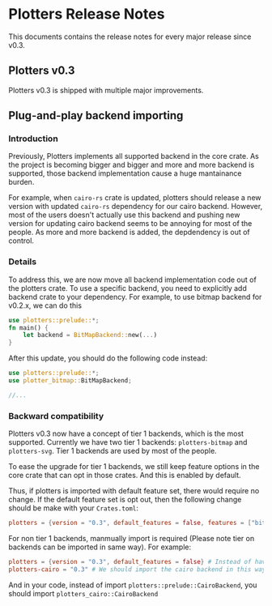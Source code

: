 # Plotters Release Notes 

This documents contains the release notes for every major release since v0.3.

## Plotters v0.3

Plotters v0.3 is shipped with multiple major improvements.

## Plug-and-play backend importing

### Introduction 

Previously, Plotters implements all supported backend in the core crate. As the project is becoming bigger and bigger and
more and more backend is supported, those backend implementation cause a huge mantainance burden. 

For example, when `cairo-rs` crate is updated, plotters should release a new version with updated `cairo-rs` dependency for 
our cairo backend. However, most of the users doesn't actually use this backend and pushing new version for updating cairo backend
seems to be annoying for most of the people. As more and more backend is added, the depdendency is out of control.

### Details

To address this, we are now move all backend implementation code out of the plotters crate. To use a specific backend, you need to
explicitly add backend crate to your dependency. For example, to use bitmap backend for v0.2.x, we can do this

```rust
use plotters::prelude::*;
fn main() {
	let backend = BitMapBackend::new(...)
}
```

After this update, you should do the following code instead:

```rust
use plotters::prelude::*;
use plotter_bitmap::BitMapBackend;

//...

```

### Backward compatibility

Plotters v0.3 now have a concept of tier 1 backends, which is the most supported. Currently we have two tier 1 backends: `plotters-bitmap` and 
`plotters-svg`. Tier 1 backends are used by most of the people. 

To ease the upgrade for tier 1 backends, we still keep feature options in the core crate that can opt in those crates. And this is enabled by default.

Thus, if plotters is imported with default feature set, there would require no change. If the default feature set is opt out, then the following change
should be make with your `Crates.toml`: 

```toml
plotters = {version = "0.3", default_features = false, features = ["bitmap_backend", "svg_backend"]} # Instead of using feature "bitmap" and "svg"
```

For non tier 1 backends, manmually import is required (Please note tier on backends can be imported in same way). For example:

```toml
plotters = {version = "0.3", default_features = false} # Instead of having features = ["cairo"] at this point
plotters-cairo = "0.3" # We should import the cairo backend in this way.
```

And in your code, instead of import `plotters::prelude::CairoBackend`, you should import `plotters_cairo::CairoBackend`
